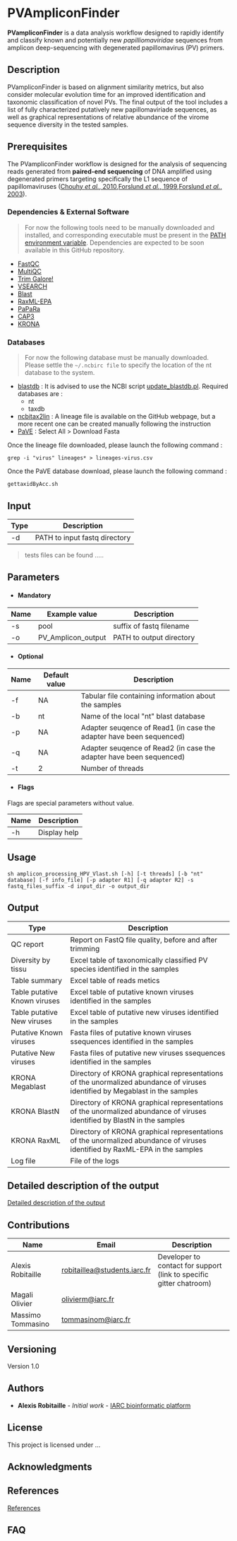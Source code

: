 # PVAmpliconFinder

**PVampliconFinder** is a data analysis workflow designed to rapidly identify and classify known and potentially new *papilliomaviridae* sequences from amplicon deep-sequencing with degenerated papillomavirus (PV) primers.

## Description

PVampliconFinder is based on alignment similarity metrics, but also consider molecular evolution time for an improved identification and taxonomic classification of novel PVs. The final output of the tool includes a list of fully characterized putatively new papillomaviriade sequences, as well as graphical representations of relative abundance of the virome sequence diversity in the tested samples. 

## Prerequisites

The PVampliconFinder workflow is designed for the analysis of sequencing reads generated from **paired-end sequencing** of DNA amplified using degenerated primers targeting specifically the L1 sequence of papillomaviruses ([Chouhy *et al.*, 2010](https://www.ncbi.nlm.nih.gov/pubmed/19948351),[Forslund *et al.*, 1999](https://www.ncbi.nlm.nih.gov/pubmed/10501499),[Forslund *et al.*, 2003](https://www.ncbi.nlm.nih.gov/pubmed/12798239)).

### Dependencies & External Software

> For now the following tools need to be manually downloaded and installed, and corresponding executable must be present in the [PATH environment variable](http://www.linfo.org/path_env_var.html). Dependencies are expected to be soon available in this GitHub repository.

- [FastQC](https://www.bioinformatics.babraham.ac.uk/projects/fastqc/)
- [MultiQC](https://multiqc.info/)
- [Trim Galore!](https://www.bioinformatics.babraham.ac.uk/projects/trim_galore/)
- [VSEARCH](https://github.com/torognes/vsearch)
- [Blast](https://blast.ncbi.nlm.nih.gov/Blast.cgi?CMD=Web&PAGE_TYPE=BlastDocs&DOC_TYPE=Download)
- [RaxML-EPA](https://cme.h-its.org/exelixis/web/software/epa/index.html)
- [PaPaRa](https://cme.h-its.org/exelixis/web/software/papara/index.html)
- [CAP3](http://seq.cs.iastate.edu/cap3.html)
- [KRONA](https://github.com/marbl/Krona/wiki)

### Databases

> For now the following database must be manually downloaded. Please settle the ```~/.ncbirc file``` to specify the location of the nt database to the system.

- [blastdb](ftp://ftp.ncbi.nlm.nih.gov/blast/db/) : It is advised to use the NCBI script [update_blastdb.pl](https://www.ncbi.nlm.nih.gov/IEB/ToolBox/CPP_DOC/lxr/source/src/app/blast/update_blastdb.pl). Required databases are :
  - nt
  - taxdb
- [ncbitax2lin](https://github.com/zyxue/ncbitax2lin) : A lineage file is available on the GitHub webpage, but a more recent one can be created manually following the instruction
- [PaVE](https://pave.niaid.nih.gov/#search/search_database/kw?dbNamespace=Genomes&includeNR=true&refCloneOnly=false&sort=Locus_ID&sortType=true&page=600&start=1&showTable=1&) : Select All > Download Fasta

Once the lineage file downloaded, please launch the following command :
```
grep -i "virus" lineages* > lineages-virus.csv
```
Once the PaVE database download, please launch the following command :
```
gettaxidByAcc.sh
```

## Input
  | Type      | Description     |
  |-----------|---------------|
  | -d        | PATH to input fastq directory|

> tests files can be found .....

## Parameters

  * #### Mandatory
| Name      | Example value | Description     |
|-----------|---------------|-----------------|
| -s    | pool | suffix of fastq filename |
| -o    | PV_Amplicon_output | PATH to output directory |

  * #### Optional
| Name      | Default value | Description     |
|-----------|---------------|-----------------|
| -f   | NA | Tabular file containing information about the samples |
| -b    | nt | Name of the local "nt" blast database |
| -p   | NA | Adapter seuqence of Read1 (in case the adapter have been sequenced) |
| -q    | NA | Adapter seuqence of Read2 (in case the adapter have been sequenced)|
| -t    | 2 | Number of threads |

  * #### Flags

Flags are special parameters without value.

| Name      | Description     |
|-----------|-----------------|
| -h   | Display help |

## Usage
  ```
sh amplicon_processing_HPV_Vlast.sh [-h] [-t threads] [-b "nt" database] [-f info_file] [-p adapter R1] [-q adapter R2] -s fastq_files_suffix -d input_dir -o output_dir
  ```
## Output

  | Type      | Description     |
  |-----------|---------------|
  | QC report    | Report on FastQ file quality, before and after trimming |
  | Diversity by tissu    | Excel table of taxonomically classified PV species identified in the samples |
  | Table summary    | Excel table of reads metics |
  | Table putative Known viruses    | Excel table of putative known viruses identified in the samples |
  | Table putative New viruses    | Excel table of putative new viruses identified in the samples | 
  | Putative Known viruses    | Fasta files of putative known viruses ssequences identified in the samples | 
  | Putative New viruses    | Fasta files of putative new viruses ssequences identified in the samples | 
  | KRONA Megablast    | Directory of KRONA graphical representations of the unormalized abundance of viruses identified by Megablast in the samples |
  | KRONA BlastN    | Directory of KRONA graphical representations of the unormalized abundance of viruses identified by BlastN in the samples |
  | KRONA RaxML    | Directory of KRONA graphical representations of the unormalized abundance of viruses identified by RaxML-EPA in the samples |
  | Log file    | File of the logs | 
  
## Detailed description of the output

[Detailed description of the output](docs/output_description.md)

## Contributions

  | Name      | Email | Description     |
  |-----------|---------------|-----------------|
  | Alexis Robitaille    | robitaillea@students.iarc.fr | Developer to contact for support (link to specific gitter chatroom) |
  | Magali Olivier    | olivierm@iarc.fr |  |
  | Massimo Tommasino    | tommasinom@iarc.fr |  |

## Versioning

Version 1.0

## Authors

* **Alexis Robitaille** - *Initial work* - [IARC bioinformatic platform](https://github.com/IARCbioinfo)

## License

This project is licensed under ...

## Acknowledgments

## References

[References](docs/references.md)

## FAQ




